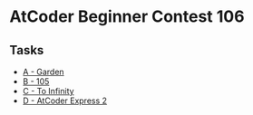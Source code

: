 # AtCoder Beginner Contest 106
## Tasks
- [A - Garden](https://beta.atcoder.jp/contests/abc106/tasks/abc106_a)
- [B - 105](https://beta.atcoder.jp/contests/abc106/tasks/abc106_b)
- [C - To Infinity](https://beta.atcoder.jp/contests/abc106/tasks/abc106_c)
- [D - AtCoder Express 2](https://beta.atcoder.jp/contests/abc106/tasks/abc106_d)


